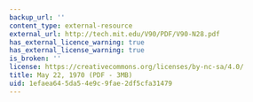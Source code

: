 ```yaml
---
backup_url: ''
content_type: external-resource
external_url: http://tech.mit.edu/V90/PDF/V90-N28.pdf
has_external_licence_warning: true
has_external_license_warning: true
is_broken: ''
license: https://creativecommons.org/licenses/by-nc-sa/4.0/
title: May 22, 1970 (PDF - 3MB)
uid: 1efaea64-5da5-4e9c-9fae-2df5cfa31479
---
```

